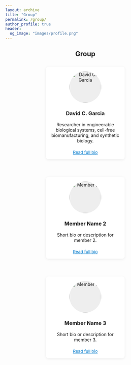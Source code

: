 ```yaml
---
layout: archive
title: "Group"
permalink: /group/
author_profile: true
header:
  og_image: "images/profile.png"
---
```


<style>
.group-members {
  display: flex;
  flex-wrap: wrap;
  gap: 2em;
  justify-content: center;
  margin-top: 2em;
}
.member {
  background: #fff;
  border-radius: 8px;
  box-shadow: 0 2px 8px rgba(0,0,0,0.07);
  padding: 1em;
  max-width: 220px;
  text-align: center;
  margin-bottom: 2em;
}
.group-img {
  width: 100px;
  height: 100px;
  object-fit: cover;
  border-radius: 50%;
  margin-bottom: 1em;
  background: #eee;
  display: block;
  margin-left: auto;
  margin-right: auto;
}
.bio-link {
  display: inline-block;
  margin-top: 0.5em;
  color: #007acc;
  text-decoration: underline;
  font-size: 0.95em;
}
</style>

<section id="group" class="group-section">
  <div class="container">
    <h2 style="text-align: center;">Group</h2>
    <div class="group-members">
      <div class="member">
        <img src="/images/David-portrait.png" alt="David C. Garcia" class="group-img" />
        <h3>David C. Garcia</h3>
        <p>
          Researcher in engineerable biological systems, cell-free biomanufacturing, and synthetic biology.
        </p>
        <a href="/group/david-garcia/" class="bio-link">Read full bio</a>
      </div>
      <div class="member">
        <img src="/images/placeholder.jpg" alt="Member 2" class="group-img" />
        <h3>Member Name 2</h3>
        <p>
          Short bio or description for member 2.
        </p>
        <a href="/group/member-2/" class="bio-link">Read full bio</a>
      </div>
      <div class="member">
        <img src="/images/placeholder.jpg" alt="Member 3" class="group-img" />
        <h3>Member Name 3</h3>
        <p>
          Short bio or description for member 3.
        </p>
        <a href="/group/member-3/" class="bio-link">Read full bio</a>
      </div>
    </div>
  </div>
</section>

